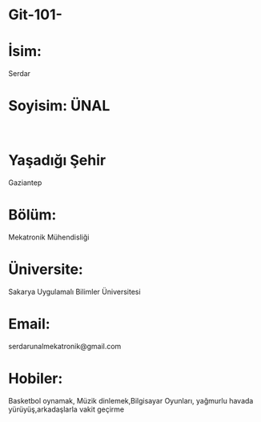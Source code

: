 # Git-101-
<h1> İsim:</h1> Serdar <br>
<h1> Soyisim: ÜNAL</h1> <br>
<h1> Yaşadığı Şehir</h1>Gaziantep<br>
<h1> Bölüm:</h1> Mekatronik Mühendisliği <br>
<h1> Üniversite:</h1> Sakarya Uygulamalı Bilimler Üniversitesi <br>
<h1> Email:</h1> serdarunalmekatronik@gmail.com<br>
<h1> Hobiler: </h1>Basketbol oynamak, Müzik dinlemek,Bilgisayar Oyunları,
yağmurlu havada yürüyüş,arkadaşlarla vakit geçirme
